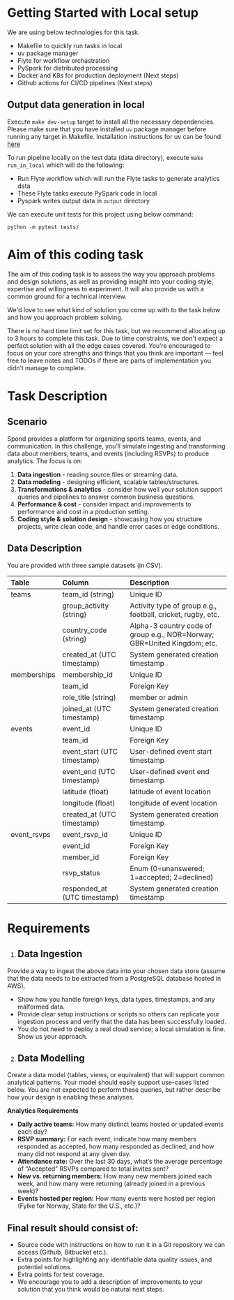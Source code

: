 # Getting Started with Local setup

We are using below technologies for this task.

- Makefile to quickly run tasks in local
- uv package manager
- Flyte for workflow orchastration
- PySpark for distributed processing
- Docker and K8s for production deployment (Next steps)
- Github actions for CI/CD pipelines (Next steps)

## Output data generation in local

Execute `make dev-setup` target to install all the necessary dependencies. Please make sure that you have installed `uv` package manager before running any target in Makefile. Installation instructions for uv can be found [here](https://docs.astral.sh/uv/getting-started/installation/)

To run pipeline locally on the test data (data directory), execute `make run_in_local` which will do the following:

- Run Flyte workflow which will run the Flyte tasks to generate analytics data
- These Flyte tasks execute PySpark code in local
- Pyspark writes output data in `output` directory

We can execute unit tests for this project using below command:

```
python -m pytest tests/
```

# Aim of this coding task

The aim of this coding task is to assess the way you approach problems and design solutions, as well as providing insight into your coding style, expertise and willingness to experiment. It will also provide us with a common ground for a technical interview.

We'd love to see what kind of solution you come up with to the task below and how you approach problem solving.

There is no hard time limit set for this task, but we recommend allocating up to 3 hours to complete this task. Due to time constraints, we don't expect a perfect solution with all the edge cases covered. You’re encouraged to focus on your core strengths and things that you think are important — feel free to leave notes and TODOs if there are parts of implementation you didn’t manage to complete.

# Task Description

## Scenario

Spond provides a platform for organizing sports teams, events, and communication. In this challenge, you’ll simulate ingesting and transforming data about members, teams, and events (including RSVPs) to produce analytics. The focus is on:

1. **Data ingestion** \- reading source files or streaming data.
2. **Data modeling** \- designing efficient, scalable tables/structures.
3. **Transformations & analytics** \- consider how well your solution support queries and pipelines to answer common business questions.
4. **Performance & cost** \- consider impact and improvements to performance and cost in a production setting.
5. **Coding style & solution design** \- showcasing how you structure projects, write clean code, and handle error cases or edge conditions.

## Data Description

You are provided with three sample datasets (in CSV).

| Table       | Column                       | Description                                                              |
| :---------- | :--------------------------- | :----------------------------------------------------------------------- |
| teams       | team_id (string)             | Unique ID                                                                |
|             | group_activity (string)      | Activity type of group e.g., football, cricket, rugby, etc.              |
|             | country_code (string)        | Alpha-3 country code of group e.g., NOR=Norway; GBR=United Kingdom; etc. |
|             | created_at (UTC timestamp)   | System generated creation timestamp                                      |
| memberships | membership_id                | Unique ID                                                                |
|             | team_id                      | Foreign Key                                                              |
|             | role_title (string)          | member or admin                                                          |
|             | joined_at (UTC timestamp)    | System generated creation timestamp                                      |
| events      | event_id                     | Unique ID                                                                |
|             | team_id                      | Foreign Key                                                              |
|             | event_start (UTC timestamp)  | User-defined event start timestamp                                       |
|             | event_end (UTC timestamp)    | User-defined event end timestamp                                         |
|             | latitude (float)             | latitude of event location                                               |
|             | longitude (float)            | longitude of event location                                              |
|             | created_at (UTC timestamp)   | System generated creation timestamp                                      |
| event_rsvps | event_rsvp_id                | Unique ID                                                                |
|             | event_id                     | Foreign Key                                                              |
|             | member_id                    | Foreign Key                                                              |
|             | rsvp_status                  | Enum (0=unanswered; 1=accepted; 2=declined)                              |
|             | responded_at (UTC timestamp) | System generated creation timestamp                                      |

# Requirements

1. ## Data Ingestion

Provide a way to ingest the above data into your chosen data store (assume that the data needs to be extracted from a PostgreSQL database hosted in AWS).

- Show how you handle foreign keys, data types, timestamps, and any malformed data.
- Provide clear setup instructions or scripts so others can replicate your ingestion process and verify that the data has been successfully loaded.
- You do not need to deploy a real cloud service; a local simulation is fine. Show us your approach.

2. ## Data Modelling

Create a data model (tables, views, or equivalent) that will support common analytical patterns. Your model should easily support use-cases listed below. You are not expected to perform these queries, but rather describe how your design is enabling these analyses.

**Analytics Requirements**

- **Daily active teams:** How many distinct teams hosted or updated events each day?
- **RSVP summary:** For each event, indicate how many members responded as accepted, how many responded as declined, and how many did not respond at any given day.
- **Attendance rate:** Over the last 30 days, what’s the average percentage of “Accepted” RSVPs compared to total invites sent?
- **New vs. returning members:** How many new members joined each week, and how many were returning (already joined in a previous week)?
- **Events hosted per region:** How many events were hosted per region (Fylke for Norway, State for the U.S., etc.)?

## Final result should consist of:

- Source code with instructions on how to run it in a Git repository we can access (Github, Bitbucket etc.).
- Extra points for highlighting any identifiable data quality issues, and potential solutions.
- Extra points for test coverage.
- We encourage you to add a description of improvements to your solution that you think would be natural next steps.

